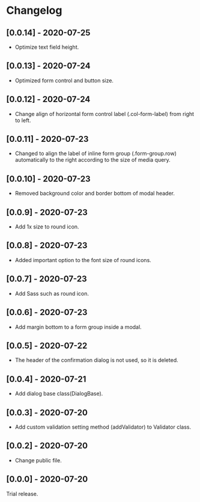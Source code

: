 # Changelog

## [0.0.14] - 2020-07-25

  - Optimize text field height.

## [0.0.13] - 2020-07-24

  - Optimized form control and button size.

## [0.0.12] - 2020-07-24

  - Change align of horizontal form control label (.col-form-label) from right to left.

## [0.0.11] - 2020-07-23

  - Changed to align the label of inline form group (.form-group.row) automatically to the right according to the size of media query.

## [0.0.10] - 2020-07-23

  - Removed background color and border bottom of modal header.

## [0.0.9] - 2020-07-23

  - Add 1x size to round icon.

## [0.0.8] - 2020-07-23

  - Added important option to the font size of round icons.

## [0.0.7] - 2020-07-23

  - Add Sass such as round icon.

## [0.0.6] - 2020-07-23

- Add margin bottom to a form group inside a modal.

## [0.0.5] - 2020-07-22

- The header of the confirmation dialog is not used, so it is deleted.

## [0.0.4] - 2020-07-21

- Add dialog base class(DialogBase).

## [0.0.3] - 2020-07-20

- Add custom validation setting method (addValidator) to Validator class.

## [0.0.2] - 2020-07-20

- Change public file.

## [0.0.0] - 2020-07-20

Trial release.
